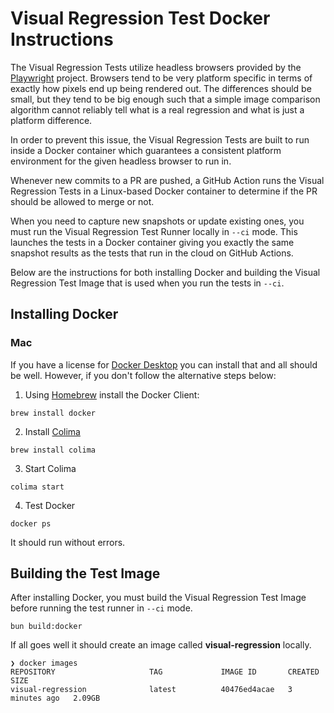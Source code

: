 # Visual Regression Test Docker Instructions

The Visual Regression Tests utilize headless browsers provided by the
[Playwright](https://playwright.dev/) project. Browsers tend to be very platform
specific in terms of exactly how pixels end up being rendered out. The
differences should be small, but they tend to be big enough such that a simple
image comparison algorithm cannot reliably tell what is a real regression and
what is just a platform difference.

In order to prevent this issue, the Visual Regression Tests are built to run
inside a Docker container which guarantees a consistent platform environment
for the given headless browser to run in.

Whenever new commits to a PR are pushed, a GitHub Action runs the Visual
Regression Tests in a Linux-based Docker container to determine if the PR should
be allowed to merge or not.

When you need to capture new snapshots or update existing ones, you must run the
Visual Regression Test Runner locally in `--ci` mode. This launches the tests in
a Docker container giving you exactly the same snapshot results as the tests
that run in the cloud on GitHub Actions.

Below are the instructions for both installing Docker and building the Visual
Regression Test Image that is used when you run the tests in `--ci`.

## Installing Docker

### Mac

If you have a license for [Docker Desktop](https://www.docker.com/products/docker-desktop/)
you can install that and all should be well. However, if you don't follow the
alternative steps below:

1. Using [Homebrew](https://brew.sh/) install the Docker Client:

```
brew install docker
```

2. Install [Colima](https://github.com/abiosoft/colima)

```
brew install colima
```

3. Start Colima

```
colima start
```

4. Test Docker

```
docker ps
```

It should run without errors.

## Building the Test Image

After installing Docker, you must build the Visual Regression Test Image before
running the test runner in `--ci` mode.

```
bun build:docker
```

If all goes well it should create an image called **visual-regression** locally.

```
❯ docker images
REPOSITORY                     TAG             IMAGE ID       CREATED         SIZE
visual-regression              latest          40476ed4acae   3 minutes ago   2.09GB
```
